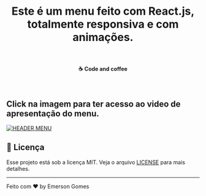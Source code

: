 
<h1 align="center">
Este é um menu feito com React.js, totalmente responsiva e com animações. 
</h1>
</br>
  
<h4 align="center">
  ☕ Code and coffee
</h4>
</br>

<h2> Click na imagem para ter acesso ao video de apresentação do menu.</h2>

[![HEADER MENU](https://i9.ytimg.com/vi/3JB6aXsLVgY/mq2.jpg?sqp=CLiS_PoF&rs=AOn4CLDLEssF0tHdcrbEgh2YttRzQWvkZw)](https://youtu.be/3JB6aXsLVgY)

## :memo: Licença

Esse projeto está sob a licença MIT. Veja o arquivo [LICENSE](https://pt.wikipedia.org/wiki/Licen%C3%A7a_MIT) para mais detalhes.

---

Feito com ♥ by Emerson Gomes
